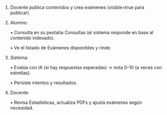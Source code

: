1.	Docente publica contenidos y crea exámenes (visible=true para publicar).  

2.	Alumno:  

    •	Consulta en su pestaña Consultas (el sistema responde en base al contenido indexado).  

    •	Ve el listado de Exámenes disponibles y rinde.  

3.	Sistema:  

    •	Evalúa con IA (si hay respuestas esperadas) → nota 0–10 (a veces con estrellas).  

    •	Persiste intentos y resultados.  

4.	Docente:  

    •	Revisa Estadísticas, actualiza PDFs y ajusta exámenes según necesidad.  

